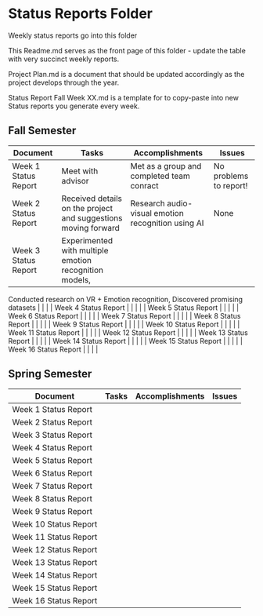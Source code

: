 # Status Reports Folder
Weekly status reports go into this folder

This Readme.md serves as the front page of this folder - update the table with very succinct weekly reports.

Project Plan.md is a document that should be updated accordingly as the project develops through the year.

Status Report Fall Week XX.md is a template for to copy-paste into new Status reports you generate every week.

## Fall Semester

| Document | Tasks | Accomplishments | Issues |
|---|---|---|---|
| Week 1 Status Report | Meet with advisor | Met as a group and completed team conract | No problems to report! |
| Week 2 Status Report | Received details on the project and suggestions moving forward | Research audio-visual emotion recognition using AI | None |
| Week 3 Status Report | Experimented with multiple emotion recognition models,
Conducted research on VR + Emotion recognition,
Discovered promising datasets | | |
| Week 4 Status Report | | | |
| Week 5 Status Report | | | |
| Week 6 Status Report | | | |
| Week 7 Status Report | | | |
| Week 8 Status Report | | | |
| Week 9 Status Report | | | |
| Week 10 Status Report | | | |
| Week 11 Status Report | | | |
| Week 12 Status Report | | | |
| Week 13 Status Report | | | |
| Week 14 Status Report | | | |
| Week 15 Status Report | | | |
| Week 16 Status Report | | | |

## Spring Semester

| Document | Tasks | Accomplishments| Issues |
|---|---|---|---|
| Week 1 Status Report | | | |
| Week 2 Status Report | | | |
| Week 3 Status Report | | | |
| Week 4 Status Report | | | |
| Week 5 Status Report | | | |
| Week 6 Status Report | | | |
| Week 7 Status Report | | | |
| Week 8 Status Report | | | |
| Week 9 Status Report | | | |
| Week 10 Status Report | | | |
| Week 11 Status Report | | | |
| Week 12 Status Report | | | |
| Week 13 Status Report | | | |
| Week 14 Status Report | | | |
| Week 15 Status Report | | | |
| Week 16 Status Report | | | |

